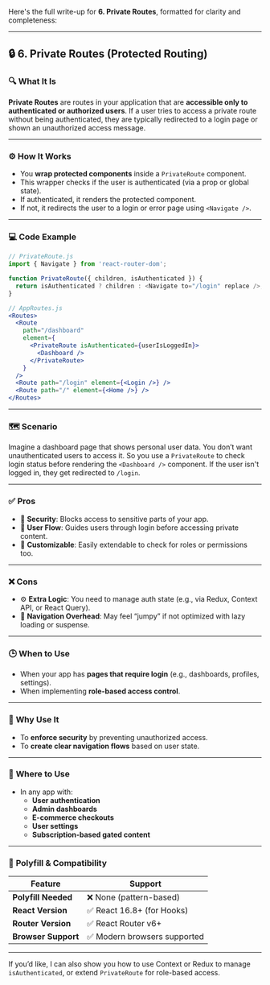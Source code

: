 Here's the full write-up for **6. Private Routes**, formatted for clarity and completeness:

---

## 🔒 6. Private Routes (Protected Routing)

### 🔍 **What It Is**
**Private Routes** are routes in your application that are **accessible only to authenticated or authorized users**. If a user tries to access a private route without being authenticated, they are typically redirected to a login page or shown an unauthorized access message.

---

### ⚙️ **How It Works**
- You **wrap protected components** inside a `PrivateRoute` component.
- This wrapper checks if the user is authenticated (via a prop or global state).
- If authenticated, it renders the protected component.
- If not, it redirects the user to a login or error page using `<Navigate />`.

---

### 💻 **Code Example**

```jsx
// PrivateRoute.js
import { Navigate } from 'react-router-dom';

function PrivateRoute({ children, isAuthenticated }) {
  return isAuthenticated ? children : <Navigate to="/login" replace />;
}
```

```jsx
// AppRoutes.js
<Routes>
  <Route
    path="/dashboard"
    element={
      <PrivateRoute isAuthenticated={userIsLoggedIn}>
        <Dashboard />
      </PrivateRoute>
    }
  />
  <Route path="/login" element={<Login />} />
  <Route path="/" element={<Home />} />
</Routes>
```

---

### 🗺️ **Scenario**
Imagine a dashboard page that shows personal user data. You don’t want unauthenticated users to access it. So you use a `PrivateRoute` to check login status before rendering the `<Dashboard />` component. If the user isn't logged in, they get redirected to `/login`.

---

### ✅ **Pros**
- 🔐 **Security**: Blocks access to sensitive parts of your app.
- 🌉 **User Flow**: Guides users through login before accessing private content.
- 🧩 **Customizable**: Easily extendable to check for roles or permissions too.

---

### ❌ **Cons**
- ⚙️ **Extra Logic**: You need to manage auth state (e.g., via Redux, Context API, or React Query).
- 🚦 **Navigation Overhead**: May feel “jumpy” if not optimized with lazy loading or suspense.

---

### 🕒 **When to Use**
- When your app has **pages that require login** (e.g., dashboards, profiles, settings).
- When implementing **role-based access control**.

---

### 🎯 **Why Use It**
- To **enforce security** by preventing unauthorized access.
- To **create clear navigation flows** based on user state.

---

### 📍 **Where to Use**
- In any app with:
  - **User authentication**
  - **Admin dashboards**
  - **E-commerce checkouts**
  - **User settings**
  - **Subscription-based gated content**

---

### 🧩 **Polyfill & Compatibility**

| Feature              | Support                        |
|----------------------|---------------------------------|
| **Polyfill Needed**  | ❌ None (pattern-based)          |
| **React Version**    | ✅ React 16.8+ (for Hooks)       |
| **Router Version**   | ✅ React Router v6+              |
| **Browser Support**  | ✅ Modern browsers supported     |

---

If you’d like, I can also show you how to use Context or Redux to manage `isAuthenticated`, or extend `PrivateRoute` for role-based access.